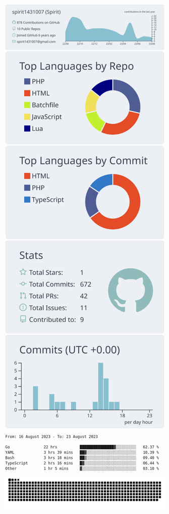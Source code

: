 [![](https://raw.githubusercontent.com/spirit1431007/spirit1431007/master/profile-summary-card-output/nord_bright/0-profile-details.svg)](https://git.io/spiritx)
[![](https://raw.githubusercontent.com/spirit1431007/spirit1431007/master/profile-summary-card-output/nord_bright/1-repos-per-language.svg)](https://git.io/spiritx) [![](https://raw.githubusercontent.com/spirit1431007/spirit1431007/master/profile-summary-card-output/nord_bright/2-most-commit-language.svg)](https://git.io/spiritx)
[![](https://raw.githubusercontent.com/spirit1431007/spirit1431007/master/profile-summary-card-output/nord_bright/3-stats.svg)](https://git.io/spiritx) [![](https://raw.githubusercontent.com/spirit1431007/spirit1431007/master/profile-summary-card-output/nord_bright/4-productive-time.svg)](https://git.io/spiritx)

<!--START_SECTION:waka-->

```txt
From: 16 August 2023 - To: 23 August 2023

Go               22 hrs          ███████████████▓░░░░░░░░░   62.37 %
YAML             3 hrs 39 mins   ██▓░░░░░░░░░░░░░░░░░░░░░░   10.39 %
Bash             3 hrs 18 mins   ██▒░░░░░░░░░░░░░░░░░░░░░░   09.40 %
TypeScript       2 hrs 16 mins   █▓░░░░░░░░░░░░░░░░░░░░░░░   06.44 %
Other            1 hr 5 mins     ▓░░░░░░░░░░░░░░░░░░░░░░░░   03.10 %
```

<!--END_SECTION:waka-->

![contribution](https://github.com/spirit1431007/spirit1431007/blob/output/github-contribution-grid-snake.svg)
